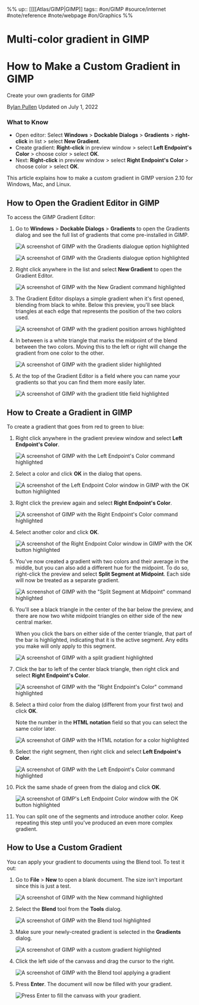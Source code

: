 %%
up:: [[[[Atlas/GIMP|GIMP]]
tags:: #on/GIMP #source/internet #note/reference #note/webpage #on/Graphics 
%%

# Multi-color gradient in GIMP


# How to Make a Custom Gradient in GIMP

Create your own gradients for GIMP

By[Ian Pullen](https://www.lifewire.com/ian-pullen-bio-1699633)
Updated on July 1, 2022

### What to Know

- Open editor: Select **Windows** > **Dockable Dialogs** > **Gradients** > **right-click** in list > select **New Gradient**.
- Create gradient: **Right-click** in preview window > select **Left Endpoint's Color** > choose color > select **OK**.
- Next: **Right-click** in preview window > select **Right Endpoint's Color** > choose color > select **OK**.

This article explains how to make a custom gradient in GIMP version 2.10 for Windows, Mac, and Linux.

## How to Open the Gradient Editor in GIMP

To access the GIMP Gradient Editor:

1. Go to **Windows** > **Dockable Dialogs** > **Gradients** to open the Gradients dialog and see the full list of gradients that come pre-installed in GIMP.
    
    ![A screenshot of GIMP with the Gradients dialogue option highlighted](https://www.lifewire.com/thmb/VlNdI5Va4vqHjwRtD0AGyntrkmE=/1500x0/filters:no_upscale():max_bytes(150000):strip_icc():format(webp)/001-make-a-custom-gradient-in-gimp-1701680-0e105f16b6534735b411de10d4895a4e.jpg)
    
    ![A screenshot of GIMP with the Gradients dialogue option highlighted](https://www.lifewire.com/thmb/VlNdI5Va4vqHjwRtD0AGyntrkmE=/1500x0/filters:no_upscale():max_bytes(150000):strip_icc():format(webp)/001-make-a-custom-gradient-in-gimp-1701680-0e105f16b6534735b411de10d4895a4e.jpg)
    
2. Right click anywhere in the list and select **New Gradient** to open the Gradient Editor.
    
    ![A screenshot of GIMP with the New Gradient command highlighted](https://www.lifewire.com/thmb/dliK-Ulf_afzgcXMa1G7VuAJPMg=/1500x0/filters:no_upscale():max_bytes(150000):strip_icc():format(webp)/002-make-a-custom-gradient-in-gimp-1701680-f562758dae7d4fa4aeb68d73ae5bd80d.jpg)
    
3. The Gradient Editor displays a simple gradient when it's first opened, blending from black to white. Below this preview, you'll see black triangles at each edge that represents the position of the two colors used.
    
    ![A screenshot of GIMP with the gradient position arrows highlighted](https://www.lifewire.com/thmb/ZCywqC9oz4iNecn5zLxlwWG8CUY=/1500x0/filters:no_upscale():max_bytes(150000):strip_icc():format(webp)/003-make-a-custom-gradient-in-gimp-1701680-82d5005d9d0447ecb214d64a57ff8c2d.jpg)
    
4. In between is a white triangle that marks the midpoint of the blend between the two colors. Moving this to the left or right will change the gradient from one color to the other.
    
    ![A screenshot of GIMP with the gradient slider highlighted](https://www.lifewire.com/thmb/JBW1gzmuhO7ibG_6lWnO4JLjyxY=/1500x0/filters:no_upscale():max_bytes(150000):strip_icc():format(webp)/004-make-a-custom-gradient-in-gimp-1701680-43229f5c3ddc46aca96c600c30cacdd4.jpg)
    
5.   
    At the top of the Gradient Editor is a field where you can name your gradients so that you can find them more easily later.
    
    ![A screenshot of GIMP with the gradient title field highlighted](https://www.lifewire.com/thmb/jeV6ayQ9_KH0YGrGR7jRNmshp90=/1500x0/filters:no_upscale():max_bytes(150000):strip_icc():format(webp)/005-make-a-custom-gradient-in-gimp-1701680-850e6f6774314ee9810d5371fd98b017.jpg)
    

## How to Create a Gradient in GIMP

To create a gradient that goes from red to green to blue:

1. Right click anywhere in the gradient preview window and select **Left Endpoint's Color**.
    
    ![A screenshot of GIMP with the Left Endpoint's Color command highlighted](https://www.lifewire.com/thmb/s0xJEGmebgPuadr2ohbAARR7KWA=/1500x0/filters:no_upscale():max_bytes(150000):strip_icc():format(webp)/006-make-a-custom-gradient-in-gimp-1701680-4283a03506294f74a94de059cbca7084.jpg)
    
2. Select a color and click **OK** in the dialog that opens.
    
    ![A screenshot of the Left Endpoint Color window in GIMP with the OK button highlighted](https://www.lifewire.com/thmb/fvi0Vv4HEoJS9VFK92A0qlrSWuM=/1500x0/filters:no_upscale():max_bytes(150000):strip_icc():format(webp)/007-make-a-custom-gradient-in-gimp-1701680-5597d1abc76c461bada8de950340a220.jpg)
    
3. Right click the preview again and select **Right Endpoint's Color**.
    
    ![A screenshot of GIMP with the Right Endpoint's Color command highlighted](https://www.lifewire.com/thmb/eNnbkb_jg6czUos0GmpY8uUDEdA=/1500x0/filters:no_upscale():max_bytes(150000):strip_icc():format(webp)/008-make-a-custom-gradient-in-gimp-1701680-2cbe2c1c79ab49709966e5d7bc7aede2.jpg)
    
4. Select another color and click **OK**.
    
    ![A screenshot of the Right Endpoint Color window in GIMP with the OK button highlighted](https://www.lifewire.com/thmb/KkWX6c1SvWqetx5H2_y8ddiSqb8=/1500x0/filters:no_upscale():max_bytes(150000):strip_icc():format(webp)/009-make-a-custom-gradient-in-gimp-1701680-297b53ddef014d2285c5680818f08354.jpg)
    
5. You've now created a gradient with two colors and their average in the middle, but you can also add a different hue for the midpoint. To do so, right-click the preview and select **Split Segment at Midpoint**. Each side will now be treated as a separate gradient.
    
    ![A screenshot of GIMP with the "Split Segment at Midpoint" command highlighted](https://www.lifewire.com/thmb/KhqQTsanMfUPo6LWYs7gzguP9hE=/1500x0/filters:no_upscale():max_bytes(150000):strip_icc():format(webp)/010-make-a-custom-gradient-in-gimp-1701680-80f1b7f2989143ec81f80b1b58625ca3.jpg)
    
6. You'll see a black triangle in the center of the bar below the preview, and there are now two white midpoint triangles on either side of the new central marker.
    
    When you click the bars on either side of the center triangle, that part of the bar is highlighted, indicating that it is the active segment. Any edits you make will only apply to this segment.
    
    ![A screenshot of GIMP with a split gradient highlighted](https://www.lifewire.com/thmb/2OlDw7qmPeRVJvBTVvUuxauhYUg=/1500x0/filters:no_upscale():max_bytes(150000):strip_icc():format(webp)/011-make-a-custom-gradient-in-gimp-1701680-95905b41a13e4a63b3a8e54cde57abf8.jpg)
    
7. Click the bar to left of the center black triangle, then right click and select **Right Endpoint's Color**.
    
    ![A screenshot of GIMP with the "Right Endpoint's Color" command highlighted](https://www.lifewire.com/thmb/zJy32_KKg4ywFHsnG8KHg3aIAiY=/1500x0/filters:no_upscale():max_bytes(150000):strip_icc():format(webp)/012-make-a-custom-gradient-in-gimp-1701680-270f119cc13141aa8480898520c83c09.jpg)
    
8. Select a third color from the dialog (different from your first two) and click **OK**.
    
    Note the number in the **HTML notation** field so that you can select the same color later.
    
    ![A screenshot of GIMP with the HTML notation for a color highlighted](https://www.lifewire.com/thmb/cC6bSUYrr2udOT1fsKBb0hGAEW0=/1500x0/filters:no_upscale():max_bytes(150000):strip_icc():format(webp)/013-make-a-custom-gradient-in-gimp-1701680-a76e7d74c4ea4a3abf20dd2c727556ed.jpg)
    
9. Select the right segment, then right click and select **Left Endpoint's Color**.
    
    ![A screenshot of GIMP with the Left Endpoint's Color command highlighted](https://www.lifewire.com/thmb/rWdElfUReqKcXZXJ9kDoGC7hugE=/1500x0/filters:no_upscale():max_bytes(150000):strip_icc():format(webp)/014-make-a-custom-gradient-in-gimp-1701680-d161d138220643288e516a2640ed9c24.jpg)
    
10. Pick the same shade of green from the dialog and click **OK**.
    
    ![A screenshot of GIMP's Left Endpoint Color window with the OK button highlighted](https://www.lifewire.com/thmb/6JMwS8eUzIxOwsg_X0BCuxE8BkE=/1500x0/filters:no_upscale():max_bytes(150000):strip_icc():format(webp)/015-make-a-custom-gradient-in-gimp-1701680-d51df6e6ad1f49428a5177ea4099a826.jpg)
    
11. You can split one of the segments and introduce another color. Keep repeating this step until you've produced an even more complex gradient.
    

## How to Use a Custom Gradient

You can apply your gradient to documents using the Blend tool. To test it out:

1. Go to **File** > **New** to open a blank document. The size isn't important since this is just a test.
    
    ![A screenshot of GIMP with the New command highlighted](https://www.lifewire.com/thmb/eauT-LuPOEyqDNtwVdu-ovOFB7w=/1500x0/filters:no_upscale():max_bytes(150000):strip_icc():format(webp)/016-make-a-custom-gradient-in-gimp-1701680-191ccedcfa8242d3a2fb5a4677a9a082.jpg)
    
2. Select the **Blend** tool from the **Tools** dialog.
    
    ![A screenshot of GIMP with the Blend tool highlighted](https://www.lifewire.com/thmb/HHglwdRhwxxoBa-pz4tKo_AJlx8=/1500x0/filters:no_upscale():max_bytes(150000):strip_icc():format(webp)/017-make-a-custom-gradient-in-gimp-1701680-d02e086a59304c14a2f2de6be3912163.jpg)
    
3. Make sure your newly-created gradient is selected in the **Gradients** dialog.
    
    ![A screenshot of GIMP with a custom gradient highlighted](https://www.lifewire.com/thmb/NDqLp968YvzxZ2eeAc9grBgEgsg=/1500x0/filters:no_upscale():max_bytes(150000):strip_icc():format(webp)/018-make-a-custom-gradient-in-gimp-1701680-3a9b181b55514b74b2256e4b93610b2c.jpg)
    
4. Click the left side of the canvass and drag the cursor to the right.
    
    ![A screenshot of GIMP with the Blend tool applying a gradient](https://www.lifewire.com/thmb/oRXz8Tu1yuGnU601a9ZAcM3-m2s=/1500x0/filters:no_upscale():max_bytes(150000):strip_icc():format(webp)/019-make-a-custom-gradient-in-gimp-1701680-d0e2d76dadc243f7a2ceb82628e19f01.jpg)
    
5. Press **Enter**. The document will now be filled with your gradient.
    
    ![Press Enter to fill the canvass with your gradient.](https://www.lifewire.com/thmb/tWGS21BcuYIgFc2hppCR2QUeNGM=/1500x0/filters:no_upscale():max_bytes(150000):strip_icc():format(webp)/018_make-a-custom-gradient-in-gimp-1701680-e1dfd0122a9b4e34ad323d40b5239d7e.jpg)
    


